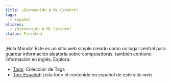 ```yaml
---
title: ¡Bienvenido A Mi Cerebro!
tags:
  - Español
aliases:
  - ¡Bienvenido A Mi Cerebro!
status: Finished
---
```

¡Hola Mundo!
Este es un sitio web simple creado como un lugar central para guardar información aleatoria sobre computadoras, también contiene información en inglés.
Explora:
- [Tags](https://brain.kevin.net.ar/tags/): Colección de Tags
- [Tag: Español](https://brain.kevin.net.ar/tags/Español): Lista todo el contenido en español de este sitio web
